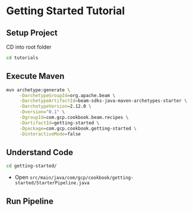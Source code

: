 # Getting Started Tutorial

## Setup Project
CD into root folder
```bash
cd tutorials
```

## Execute Maven
```bash
mvn archetype:generate \
     -DarchetypeGroupId=org.apache.beam \
     -DarchetypeArtifactId=beam-sdks-java-maven-archetypes-starter \
     -DarchetypeVersion=2.12.0 \
     -Dversion="0.1" \
     -DgroupId=com.gcp.cookbook.beam.recipes \
     -DartifactId=getting-started \
     -Dpackage=com.gcp.cookbook.getting-started \
     -DinteractiveMode=false
```

## Understand Code
```bash
cd getting-started/
```
- Open ```src/main/java/com/gcp/cookbook/getting-started/StarterPipeline.java```

<walkthrough-editor-open-file filePath="./src/main/java/com/gcp/cookbook/getting-started/StarterPipeline.java" text="Open StarterPipeline.java"></walkthrough-editor-open-file>


## Run Pipeline

